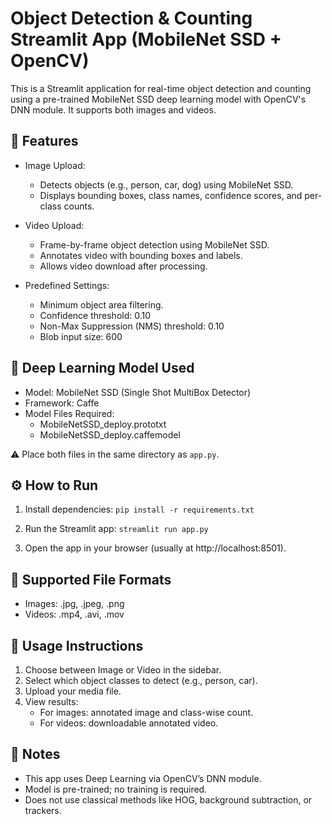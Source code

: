 # Object Detection & Counting Streamlit App (MobileNet SSD + OpenCV)

This is a Streamlit application for real-time object detection and counting using a pre-trained MobileNet SSD deep learning model with OpenCV's DNN module. It supports both images and videos.

## 🚀 Features

- Image Upload:
  - Detects objects (e.g., person, car, dog) using MobileNet SSD.
  - Displays bounding boxes, class names, confidence scores, and per-class counts.

- Video Upload:
  - Frame-by-frame object detection using MobileNet SSD.
  - Annotates video with bounding boxes and labels.
  - Allows video download after processing.

- Predefined Settings:
  - Minimum object area filtering.
  - Confidence threshold: 0.10
  - Non-Max Suppression (NMS) threshold: 0.10
  - Blob input size: 600

## 🧠 Deep Learning Model Used

- Model: MobileNet SSD (Single Shot MultiBox Detector)
- Framework: Caffe
- Model Files Required:
  - MobileNetSSD_deploy.prototxt
  - MobileNetSSD_deploy.caffemodel

⚠️ Place both files in the same directory as `app.py`.

## ⚙️ How to Run

1. Install dependencies:
   `pip install -r requirements.txt`

2. Run the Streamlit app:
   `streamlit run app.py`

3. Open the app in your browser (usually at http://localhost:8501).

## 📂 Supported File Formats

- Images: .jpg, .jpeg, .png
- Videos: .mp4, .avi, .mov

## 🧪 Usage Instructions

1. Choose between Image or Video in the sidebar.
2. Select which object classes to detect (e.g., person, car).
3. Upload your media file.
4. View results:
   - For images: annotated image and class-wise count.
   - For videos: downloadable annotated video.

## 📌 Notes

- This app uses Deep Learning via OpenCV’s DNN module.
- Model is pre-trained; no training is required.
- Does not use classical methods like HOG, background subtraction, or trackers.

